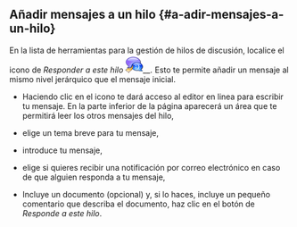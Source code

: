 ## Añadir mensajes a un hilo {#a-adir-mensajes-a-un-hilo}

En la lista de herramientas para la gestión de hilos de discusión, localice el icono de _Responder a este hilo_ _![](../assets/graficos55.png)__._ Esto te permite añadir un mensaje al mismo nivel jerárquico que el mensaje inicial.

*   Haciendo clic en el icono te dará acceso al editor en linea para escribir tu mensaje. En la parte inferior de la página aparecerá un área que te permitirá leer los otros mensajes del hilo,

*   elige un tema breve para tu mensaje,

*   introduce tu mensaje,

*   elige si quieres recibir una notificación por correo electrónico en caso de que alguien responda a tu mensaje,

*   Incluye un documento (opcional) y, si lo haces, incluye un pequeño comentario que describa el documento, haz clic en el botón de _Responde a este hilo_.